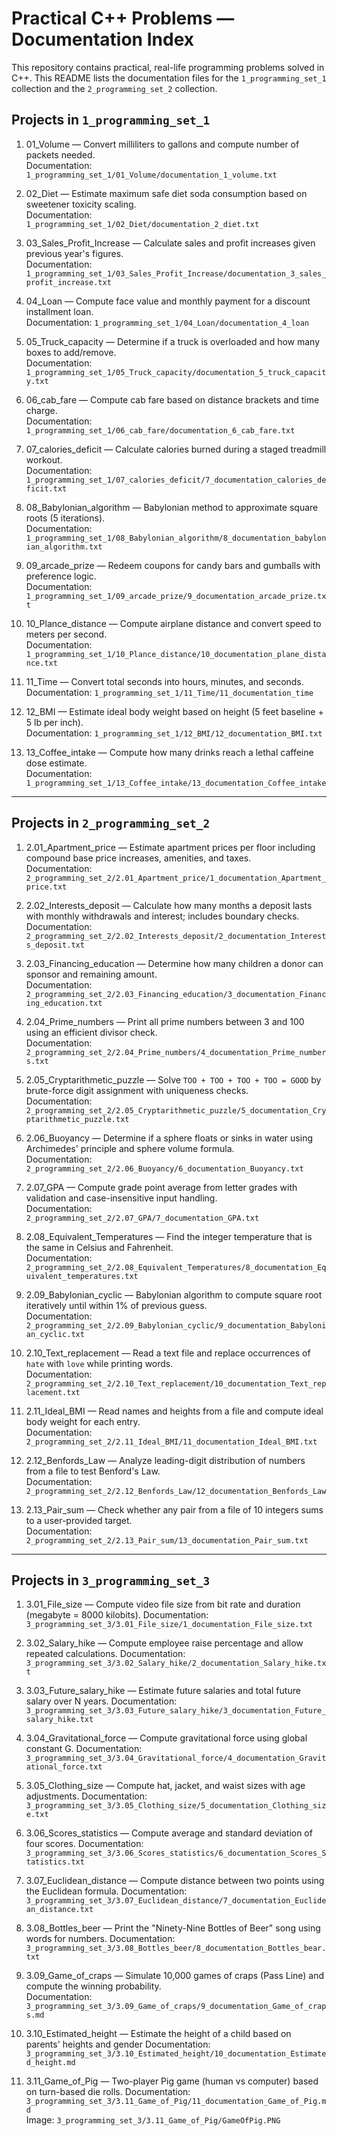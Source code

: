 # Practical C++ Problems — Documentation Index

This repository contains practical, real-life programming problems solved in C++.
This README lists the documentation files for the `1_programming_set_1` collection and the `2_programming_set_2` collection.

## Projects in `1_programming_set_1`

1. 01_Volume — Convert milliliters to gallons and compute number of packets needed.  
   Documentation: `1_programming_set_1/01_Volume/documentation_1_volume.txt`

2. 02_Diet — Estimate maximum safe diet soda consumption based on sweetener toxicity scaling.  
   Documentation: `1_programming_set_1/02_Diet/documentation_2_diet.txt`

3. 03_Sales_Profit_Increase — Calculate sales and profit increases given previous year's figures.  
   Documentation: `1_programming_set_1/03_Sales_Profit_Increase/documentation_3_sales_profit_increase.txt`

4. 04_Loan — Compute face value and monthly payment for a discount installment loan.  
   Documentation: `1_programming_set_1/04_Loan/documentation_4_loan`

5. 05_Truck_capacity — Determine if a truck is overloaded and how many boxes to add/remove.  
   Documentation: `1_programming_set_1/05_Truck_capacity/documentation_5_truck_capacity.txt`

6. 06_cab_fare — Compute cab fare based on distance brackets and time charge.  
   Documentation: `1_programming_set_1/06_cab_fare/documentation_6_cab_fare.txt`

7. 07_calories_deficit — Calculate calories burned during a staged treadmill workout.  
   Documentation: `1_programming_set_1/07_calories_deficit/7_documentation_calories_deficit.txt`

8. 08_Babylonian_algorithm — Babylonian method to approximate square roots (5 iterations).  
   Documentation: `1_programming_set_1/08_Babylonian_algorithm/8_documentation_babylonian_algorithm.txt`

9. 09_arcade_prize — Redeem coupons for candy bars and gumballs with preference logic.  
   Documentation: `1_programming_set_1/09_arcade_prize/9_documentation_arcade_prize.txt`

10. 10_Plance_distance — Compute airplane distance and convert speed to meters per second.  
    Documentation: `1_programming_set_1/10_Plance_distance/10_documentation_plane_distance.txt`

11. 11_Time — Convert total seconds into hours, minutes, and seconds.  
    Documentation: `1_programming_set_1/11_Time/11_documentation_time`

12. 12_BMI — Estimate ideal body weight based on height (5 feet baseline + 5 lb per inch).  
    Documentation: `1_programming_set_1/12_BMI/12_documentation_BMI.txt`

13. 13_Coffee_intake — Compute how many drinks reach a lethal caffeine dose estimate.  
    Documentation: `1_programming_set_1/13_Coffee_intake/13_documentation_Coffee_intake`

---

## Projects in `2_programming_set_2`

1. 2.01_Apartment_price — Estimate apartment prices per floor including compound base price increases, amenities, and taxes.  
   Documentation: `2_programming_set_2/2.01_Apartment_price/1_documentation_Apartment_price.txt`

2. 2.02_Interests_deposit — Calculate how many months a deposit lasts with monthly withdrawals and interest; includes boundary checks.  
   Documentation: `2_programming_set_2/2.02_Interests_deposit/2_documentation_Interests_deposit.txt`

3. 2.03_Financing_education — Determine how many children a donor can sponsor and remaining amount.  
   Documentation: `2_programming_set_2/2.03_Financing_education/3_documentation_Financing_education.txt`

4. 2.04_Prime_numbers — Print all prime numbers between 3 and 100 using an efficient divisor check.  
   Documentation: `2_programming_set_2/2.04_Prime_numbers/4_documentation_Prime_numbers.txt`

5. 2.05_Cryptarithmetic_puzzle — Solve `TOO + TOO + TOO + TOO = GOOD` by brute-force digit assignment with uniqueness checks.  
   Documentation: `2_programming_set_2/2.05_Cryptarithmetic_puzzle/5_documentation_Cryptarithmetic_puzzle.txt`

6. 2.06_Buoyancy — Determine if a sphere floats or sinks in water using Archimedes' principle and sphere volume formula.  
   Documentation: `2_programming_set_2/2.06_Buoyancy/6_documentation_Buoyancy.txt`

7. 2.07_GPA — Compute grade point average from letter grades with validation and case-insensitive input handling.  
   Documentation: `2_programming_set_2/2.07_GPA/7_documentation_GPA.txt`

8. 2.08_Equivalent_Temperatures — Find the integer temperature that is the same in Celsius and Fahrenheit.  
   Documentation: `2_programming_set_2/2.08_Equivalent_Temperatures/8_documentation_Equivalent_temperatures.txt`

9. 2.09_Babylonian_cyclic — Babylonian algorithm to compute square root iteratively until within 1% of previous guess.  
   Documentation: `2_programming_set_2/2.09_Babylonian_cyclic/9_documentation_Babylonian_cyclic.txt`

10. 2.10_Text_replacement — Read a text file and replace occurrences of `hate` with `love` while printing words.  
    Documentation: `2_programming_set_2/2.10_Text_replacement/10_documentation_Text_replacement.txt`

11. 2.11_Ideal_BMI — Read names and heights from a file and compute ideal body weight for each entry.  
    Documentation: `2_programming_set_2/2.11_Ideal_BMI/11_documentation_Ideal_BMI.txt`

12. 2.12_Benfords_Law — Analyze leading-digit distribution of numbers from a file to test Benford's Law.  
    Documentation: `2_programming_set_2/2.12_Benfords_Law/12_documentation_Benfords_Law`

13. 2.13_Pair_sum — Check whether any pair from a file of 10 integers sums to a user-provided target.  
    Documentation: `2_programming_set_2/2.13_Pair_sum/13_documentation_Pair_sum.txt`

---

## Projects in `3_programming_set_3`

1. 3.01_File_size — Compute video file size from bit rate and duration (megabyte = 8000 kilobits).
   Documentation: `3_programming_set_3/3.01_File_size/1_documentation_File_size.txt`

2. 3.02_Salary_hike — Compute employee raise percentage and allow repeated calculations.
   Documentation: `3_programming_set_3/3.02_Salary_hike/2_documentation_Salary_hike.txt`

3. 3.03_Future_salary_hike — Estimate future salaries and total future salary over N years.
   Documentation: `3_programming_set_3/3.03_Future_salary_hike/3_documentation_Future_salary_hike.txt`

4. 3.04_Gravitational_force — Compute gravitational force using global constant G.
   Documentation: `3_programming_set_3/3.04_Gravitational_force/4_documentation_Gravitational_force.txt`

5. 3.05_Clothing_size — Compute hat, jacket, and waist sizes with age adjustments.
   Documentation: `3_programming_set_3/3.05_Clothing_size/5_documentation_Clothing_size.txt`

6. 3.06_Scores_statistics — Compute average and standard deviation of four scores.
   Documentation: `3_programming_set_3/3.06_Scores_statistics/6_documentation_Scores_Statistics.txt`

7. 3.07_Euclidean_distance — Compute distance between two points using the Euclidean formula.
   Documentation: `3_programming_set_3/3.07_Euclidean_distance/7_documentation_Euclidean_distance.txt`

8. 3.08_Bottles_beer — Print the "Ninety-Nine Bottles of Beer" song using words for numbers.
   Documentation: `3_programming_set_3/3.08_Bottles_beer/8_documentation_Bottles_bear.txt`

9. 3.09_Game_of_craps — Simulate 10,000 games of craps (Pass Line) and compute the winning probability.  
   Documentation: `3_programming_set_3/3.09_Game_of_craps/9_documentation_Game_of_craps.md`

10. 3.10_Estimated_height — Estimate the height of a child based on parents' heights and gender
    Documentation: `3_programming_set_3/3.10_Estimated_height/10_documentation_Estimated_height.md`

11. 3.11_Game_of_Pig — Two-player Pig game (human vs computer) based on turn-based die rolls.
    Documentation: `3_programming_set_3/3.11_Game_of_Pig/11_documentation_Game_of_Pig.md`  
    Image: `3_programming_set_3/3.11_Game_of_Pig/GameOfPig.PNG`


